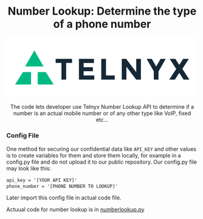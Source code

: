 <div align="center">

# Number Lookup: Determine the type of a phone number

![Telnyx](https://github.com/team-telnyx/devrel/blob/main/assets/img/logo-dark.png?raw=true)

The code lets developer use Telnyx Number Lookup API to determine if a number is an actual mobile number or of any other type like VoIP, fixed etc...
</div>

### Config File
One method for securing our confidential data like `API_KEY` and other values is to create variables for them and store them locally, for example in a config.py file and do not upload it to our public repository. Our config.py file may look like this:
```
api_key = '[YOUR API KEY]'
phone_number = '[PHONE NUMBER TO LOOKUP]'
```
Later import this config file in actual code file. 

Actuual code for number lookup is in [numberlookup.py](numberlookup.py)

